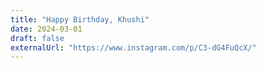 ```yaml
---
title: "Happy Birthday, Khushi"
date: 2024-03-01
draft: false
externalUrl: "https://www.instagram.com/p/C3-dG4FuQcX/"
---
```

